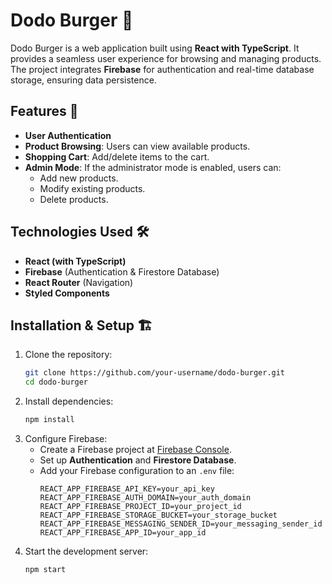 # Dodo Burger 🍔

Dodo Burger is a web application built using **React with TypeScript**. It provides a seamless user experience for browsing and managing products. The project integrates **Firebase** for authentication and real-time database storage, ensuring data persistence.

## Features 🚀

- **User Authentication**
- **Product Browsing**: Users can view available products.
- **Shopping Cart**: Add/delete items to the cart.
- **Admin Mode**: If the administrator mode is enabled, users can:
  - Add new products.
  - Modify existing products.
  - Delete products.

## Technologies Used 🛠️

- **React (with TypeScript)**
- **Firebase** (Authentication & Firestore Database)
- **React Router** (Navigation)
- **Styled Components**


## Installation & Setup 🏗️

1. Clone the repository:
   ```bash
   git clone https://github.com/your-username/dodo-burger.git
   cd dodo-burger
   ```
2. Install dependencies:
   ```bash
   npm install
   ```
3. Configure Firebase:
   - Create a Firebase project at [Firebase Console](https://console.firebase.google.com/).
   - Set up **Authentication** and **Firestore Database**.
   - Add your Firebase configuration to an `.env` file:
     ```env
     REACT_APP_FIREBASE_API_KEY=your_api_key
     REACT_APP_FIREBASE_AUTH_DOMAIN=your_auth_domain
     REACT_APP_FIREBASE_PROJECT_ID=your_project_id
     REACT_APP_FIREBASE_STORAGE_BUCKET=your_storage_bucket
     REACT_APP_FIREBASE_MESSAGING_SENDER_ID=your_messaging_sender_id
     REACT_APP_FIREBASE_APP_ID=your_app_id
     ```
4. Start the development server:
   ```bash
   npm start
   ```


